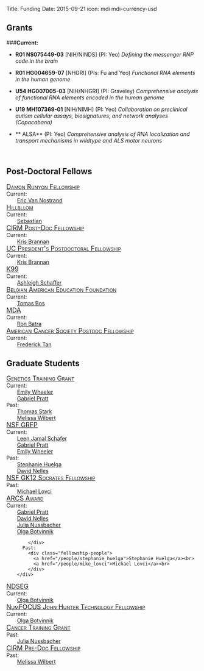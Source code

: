 Title: Funding
Date: 2015-09-21
icon: mdi mdi-currency-usd

<style>
.fellowship-title{
  font-variant: small-caps;
  font-size: larger;
}
.fellowship-people{
  padding-left: 2em;
}
</style>

## Grants

###**Current:**
  * **R01 NS075449-03** [NIH/NINDS]  (PI: Yeo)
  	*Defining the messenger RNP code in the brain* 
  	 
  * **R01 HG004659-07** [NHGRI]   (PIs: Fu and Yeo)
  	*Functional RNA elements in the human genome*
  	
  * **U54 HG007005-03** [NIH/NHGRI]   (PI: Graveley)
  	*Comprehensive analysis of functional RNA elements encoded in the human genome*     	
  	
  * **U19 MH107369-01** [NIH/NIMH]  (PI: Yeo)
  	*Collaboration on preclinical autism cellular assays, biosignatures, and network analyses (Copacabana)*  

  * ** ALSA** (PI: Yeo) 
        *Comprehensive analysis of RNA localization and transport mechanisms in wildtype and ALS motor neurons*

</a><br>
## Post-Doctoral Fellows

<div class="row">
  <div class="3u">
      <div class="fellowship-title">
        <a href="https://www.damonrunyon.org">Damon Runyon Fellowship</a><br>
      </div>
      Current:
      <div class="fellowship-people">
        <a href="/people/eric_van_nostrand">Eric Van Nostrand</a><br>
      </div>
  </div>
  <div class="3u">
    <div class="fellowship-title">
      <a href="http://">Hillbllom</a>
    </div>
    Current:
    <div class="fellowship-people">
      <a href="/people/sebastian_markmiller">Sebastian</a><br>
   </div>
  </div>
  <div class="3u">
    <div class="fellowship-title">
      <a href="https://www.cirm.ca.gov/our-funding/research-rfas/training-grant-i-1">CIRM Post-Doc Fellowship</a>
    </div>
    Current:
    <div class="fellowship-people">
      <a href="/people/kris_brannan">Kris Brannan</a><br>
   </div>
  </div>
  <div class="3u">
    <div class="fellowship-title">
      <a href="http://ppfp.ucop.edu/info/">UC President's Postdoctoral Fellowship</a>
    </div>
    Current:
    <div class="fellowship-people">
      <a href="/people/kris_brannan">Kris Brannan</a><br>
    </div>
  </div>
</div>
<div class="row">
  <div class="3u">
    <div class="fellowship-title">
      <a href="https://www.nhlbi.nih.gov/research/training/programs/postdoc/pathway-parent-k99-r00/">K99</a>
    </div>
    Current:
    <div class="fellowship-people">
      <a href="/people/ashleigh_schaffer">Ashleigh Schaffer</a><br>
    </div>
  </div>
  <div class="3u">
    <div class="fellowship-title">
      <a href="https://www.baef.be/"> Belgian American Education Foundation</a>
    </div>
    Current:
    <div class="fellowship-people">
      <a href="/people/tomas_bos">Tomas Bos</a><br>
    </div>
  </div>
  <div class="3u">
    <div class="fellowship-title">
      <a href="https://www.mda.org/research/guidelines.html">MDA</a>
    </div>
    Current:
    <div class="fellowship-people">
      <a href="/people/ron_batra">Ron Batra</a><br>
    </div>
  </div>
  <div class="3u">
    <div class="fellowship-title">
      <a href="https://http://www.cancer.org.html">American Cancer Society Postdoc Fellowship</a>
    </div>
    Current:
    <div class="fellowship-people">
      <a href="/people/ron_batra">Frederick Tan</a><br>
    </div>
  </div>
</div>






## Graduate Students

<!-- The divs make a table of the fellowships, with 4 fellowships per row -->

<div class="row">
    <div class="3u">
      <div class="fellowship-title">
        <a href="http://genetics.ucsd.edu/">Genetics Training Grant</a><br>
      </div>
        Current:
      <div class="fellowship-people">
        <a href="/people/emily_wheeler">Emily Wheeler</a><br>
        <a href="/people/gabriel_pratt">Gabriel Pratt</a><br>
      </div>
      Past:
      <div class="fellowship-people">
      <a href="/people/thomas_stark">Thomas Stark</a><br>
      <a href="/people/melissa_wilbert">Melissa Wilbert</a><br>
      </div>
    </div>
    <div class="3u">
        <div class="fellowship-title">
          <a href="https://www.fastlane.nsf.gov/grfp/Login.do">NSF GRFP</a>
        </div>
          Current:
        <div class="fellowship-people">
          <a href="/people/leen_jamal_schafer">Leen Jamal Schafer</a><br>
          <a href="/people/gabriel_pratt">Gabriel Pratt</a><br>
          <a href="/people/gabriel_pratt">Emily Wheeler</a><br>
        </div>
      Past:
        <div class="fellowship-people">
          <a href="/people/stephanie_huelga">Stephanie Huelga</a><br>
          <a href="/people/david_nelles">David Nelles</a><br>
        </div>
    </div>
    <div class="3u">
        <div class="fellowship-title">
          <a href="http://sciencebridge.ucsd.edu/programs/socrates/">NSF GK12 Socrates Fellowship</a>
        </div>
      Past:
        <div class="fellowship-people">
          <a href="/people/mike_lovci">Michael Lovci</a><br>
        </div>
    </div>
    <div class="3u">
        <div class="fellowship-title">
        <a href="https://www.arcsfoundation.org/">ARCS Award</a>
        </div>
      Current:
        <div class="fellowship-people">
          <a href="/people/gabriel_pratt">Gabriel Pratt</a><br>
          <a href="/people/david_nelles">David Nelles</a><br>
          <a href="/people/julia_nussbacher">Julia Nussbacher</a><br>
          <a href="/people/olga_botvinnik">Olga Botvinnik</a>


        </div>
      Past:
        <div class="fellowship-people">
          <a href="/people/stephanie_huelga">Stephanie Huelga</a><br>
          <a href="/people/mike_lovci">Michael Lovci</a><br>
        </div>
    </div>
</div>
<div class="row">
    <div class="3u">
      <div class="fellowship-title">
        <a href="https://ndseg.asee.org/">NDSEG</a>
      </div>
    Current:
    <div class="fellowship-people">
        <a href="/people/olga_botvinnik">Olga Botvinnik</a><br>
    </div>
    </div>
    <div class="3u">
      <div class="fellowship-title">
      <a href="http://www.numfocus.org/john-hunter-technology-fellowship.html">NumFOCUS John Hunter Technology Fellowship</a>
      </div>
    Current:
      <div class="fellowship-people">
        <a href="/people/olga_botvinnik">Olga Botvinnik</a><br>
    </div>
    </div>
    <div class="3u">
      <div class="fellowship-title">
      <a href="http://cancertraining.ucsd.edu/">Cancer Training Grant</a>
      </div>
    Past:
      <div class="fellowship-people">
        <a href="/people/julia_nussbacher">Julia Nussbacher</a><br>
    </div>
    </div>
    <div class="3u">
      <div class="fellowship-title">
      <a href="https://www.cirm.ca.gov/our-funding/research-rfas/training-grant-i-1">CIRM Pre-Doc Fellowship</a>
      </div>
    Past:
      <div class="fellowship-people">
        <a href="/people/melissa_wilbert">Melissa Wilbert</a><br>
      </div>
</div>


